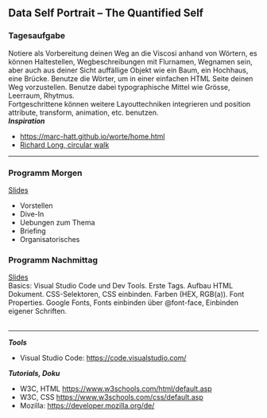 
## Data Self Portrait – The Quantified Self

### Tagesaufgabe
Notiere als Vorbereitung deinen Weg an die Viscosi anhand von Wörtern, es können Haltestellen, Wegbeschreibungen mit Flurnamen, Wegnamen sein, aber auch aus deiner Sicht auffällige Objekt wie ein Baum, ein Hochhaus, eine Brücke. 
Benutze die Wörter, um in einer einfachen HTML Seite deinen Weg vorzustellen. Benutze dabei typographische Mittel wie Grösse, Leerraum, Rhytmus. <br/> Fortgeschrittene können weitere Layouttechniken integrieren und position attribute, transform, animation, etc. benutzen.<br/>
**_Inspiration_**
* https://marc-hatt.github.io/worte/home.html
* <a href="https://www.researchgate.net/figure/Richard-Long-A-sixty-minute-circle-walk-on-Dartmoor-1984-left-Guy-Debord-and-Asger_fig5_342563384">Richard Long, circular walk</a>

***

### Programm Morgen
<a href="https://docs.google.com/presentation/d/1_5N9uI0hrKOS3jzc20hO9cQ0Ia0lkFt9tVsJk-1zkTY/">Slides</a>
* Vorstellen
* Dive-In
* Uebungen zum Thema
* Briefing 
* Organisatorisches


### Programm Nachmittag
<a href="https://github.com/digitalideation/IDA_2022/raw/main/woche1/2022-04-19.pdf">Slides</a><br/>
Basics:
Visual Studio Code und Dev Tools. 
Erste Tags. Aufbau HTML Dokument. 
CSS-Selektoren, CSS einbinden. 
Farben (HEX, RGB(a)). 
Font Properties. Google Fonts, Fonts einbinden über @font-face, Einbinden eigener Schriften.<br/><br/>


***

**_Tools_**
* Visual Studio Code: https://code.visualstudio.com/

**_Tutorials, Doku_**
* W3C, HTML https://www.w3schools.com/html/default.asp
* W3C, CSS https://www.w3schools.com/css/default.asp
* Mozilla: https://developer.mozilla.org/de/
